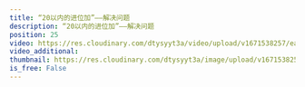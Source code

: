 ```yaml
---
title: “20以内的进位加”——解决问题
description: “20以内的进位加”——解决问题
position: 25
video: https://res.cloudinary.com/dtysyyt3a/video/upload/v1671538257/easymath/1年级上/08单元20以内的进位加法/qu4y3jjvir7wawtbs4gi.mp4
video_additional: 
thumbnail: https://res.cloudinary.com/dtysyyt3a/image/upload/v1671538259/easymath/1年级上/08单元20以内的进位加法/vquihywl7abrsaiwfvss.png
is_free: False
---
```

